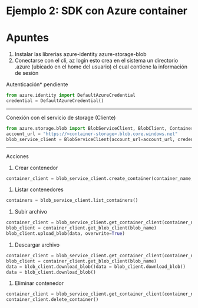 # Ejemplo 2: SDK con Azure container

# Apuntes

1. Instalar las librerias azure-identity azure-storage-blob
2. Conectarse con el cli, az login esto crea en el sistema un directorio .azure (ubicado en el home del usuario) el cual contiene la información de sesión

Autenticación* pendiente

```python
from azure.identity import DefaultAzureCredential
credential = DefaultAzureCredential()
```

---

Conexión con el servicio de storage (Cliente)

```python
from azure.storage.blob import BlobServiceClient, BlobClient, ContainerClient
account_url = "https://<container-storage>.blob.core.windows.net"
blob_service_client = BlobServiceClient(account_url=account_url, credential=credential)
```

---

Acciones

1. Crear contenedor 

```python
container_client = blob_service_client.create_container(container_name, public_access="container")
```

1. Listar contenedores 

```python
containers = blob_service_client.list_containers()
```

1. Subir archivo

```python
container_client = blob_service_client.get_container_client(container_name)
blob_client = container_client.get_blob_client(blob_name)
blob_client.upload_blob(data, overwrite=True)
```

1. Descargar archivo 

```python
container_client = blob_service_client.get_container_client(container_name)
blob_client = container_client.get_blob_client(blob_name)
data = blob_client.download_blob()data = blob_client.download_blob()
data = blob_client.download_blob()
```

1. Eliminar contenedor

```python
container_client = blob_service_client.get_container_client(container_name)
container_client.delete_container()

```